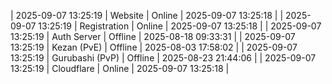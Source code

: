 | 2025-09-07 13:25:19 | Website | Online | 2025-09-07 13:25:18 |
| 2025-09-07 13:25:19 | Registration | Online | 2025-09-07 13:25:18 |
| 2025-09-07 13:25:19 | Auth Server | Offline | 2025-08-18 09:33:31 |
| 2025-09-07 13:25:19 | Kezan (PvE) | Offline | 2025-08-03 17:58:02 |
| 2025-09-07 13:25:19 | Gurubashi (PvP) | Offline | 2025-08-23 21:44:06 |
| 2025-09-07 13:25:19 | Cloudflare | Online | 2025-09-07 13:25:18 |
